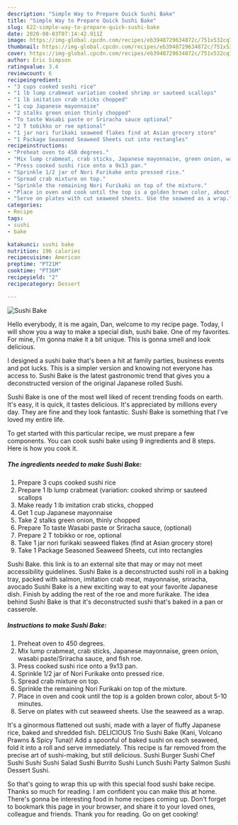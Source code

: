 ```yaml
---
description: "Simple Way to Prepare Quick Sushi Bake"
title: "Simple Way to Prepare Quick Sushi Bake"
slug: 622-simple-way-to-prepare-quick-sushi-bake
date: 2020-08-03T07:14:42.911Z
image: https://img-global.cpcdn.com/recipes/eb3948729634872c/751x532cq70/sushi-bake-recipe-main-photo.jpg
thumbnail: https://img-global.cpcdn.com/recipes/eb3948729634872c/751x532cq70/sushi-bake-recipe-main-photo.jpg
cover: https://img-global.cpcdn.com/recipes/eb3948729634872c/751x532cq70/sushi-bake-recipe-main-photo.jpg
author: Eric Simpson
ratingvalue: 3.4
reviewcount: 6
recipeingredient:
- "3 cups cooked sushi rice"
- "1 lb lump crabmeat variation cooked shrimp or sauteed scallops"
- "1 lb imitation crab sticks chopped"
- "1 cup Japanese mayonnaise"
- "2 stalks green onion thinly chopped"
- "To taste Wasabi paste or Sriracha sauce optional"
- "2 T tobikko or roe optional"
- "1 jar nori furikaki seaweed flakes find at Asian grocery store"
- "1 Package Seasoned Seaweed Sheets cut into rectangles"
recipeinstructions:
- "Preheat oven to 450 degrees."
- "Mix lump crabmeat, crab sticks, Japanese mayonnaise, green onion, wasabi paste/Sriracha sauce, and fish roe."
- "Press cooked sushi rice onto a 9x13 pan."
- "Sprinkle 1/2 jar of Nori Furikake onto pressed rice."
- "Spread crab mixture on top."
- "Sprinkle the remaining Nori Furikaki on top of the mixture."
- "Place in oven and cook until the top is a golden brown color, about 5-10 minutes."
- "Serve on plates with cut seaweed sheets. Use the seaweed as a wrap."
categories:
- Recipe
tags:
- sushi
- bake

katakunci: sushi bake 
nutrition: 196 calories
recipecuisine: American
preptime: "PT21M"
cooktime: "PT36M"
recipeyield: "2"
recipecategory: Dessert

---
```



![Sushi Bake](https://img-global.cpcdn.com/recipes/eb3948729634872c/751x532cq70/sushi-bake-recipe-main-photo.jpg)

Hello everybody, it is me again, Dan, welcome to my recipe page. Today, I will show you a way to make a special dish, sushi bake. One of my favorites. For mine, I'm gonna make it a bit unique. This is gonna smell and look delicious.

I designed a sushi bake that&#39;s been a hit at family parties, business events and pot lucks. This is a simpler version and knowing not everyone has access to. Sushi Bake is the latest gastronomic trend that gives you a deconstructed version of the original Japanese rolled Sushi.

Sushi Bake is one of the most well liked of recent trending foods on earth. It's easy, it is quick, it tastes delicious. It's appreciated by millions every day. They are fine and they look fantastic. Sushi Bake is something that I've loved my entire life.


To get started with this particular recipe, we must prepare a few components. You can cook sushi bake using 9 ingredients and 8 steps. Here is how you cook it.

<!--inarticleads1-->

##### The ingredients needed to make Sushi Bake:

1. Prepare 3 cups cooked sushi rice
1. Prepare 1 lb lump crabmeat (variation: cooked shrimp or sauteed scallops
1. Make ready 1 lb imitation crab sticks, chopped
1. Get 1 cup Japanese mayonnaise
1. Take 2 stalks green onion, thinly chopped
1. Prepare To taste Wasabi paste or Sriracha sauce, (optional)
1. Prepare 2 T tobikko or roe, optional
1. Take 1 jar nori furikaki seaweed flakes (find at Asian grocery store)
1. Take 1 Package Seasoned Seaweed Sheets, cut into rectangles


Sushi Bake. this link is to an external site that may or may not meet accessibility guidelines. Sushi Bake is a deconstructed sushi roll in a baking tray, packed with salmon, imitation crab meat, mayonnaise, sriracha, avocado Sushi Bake is a new exciting way to eat your favorite Japanese dish. Finish by adding the rest of the roe and more furikake. The idea behind Sushi Bake is that it&#39;s deconstructed sushi that&#39;s baked in a pan or casserole. 

<!--inarticleads2-->

##### Instructions to make Sushi Bake:

1. Preheat oven to 450 degrees.
1. Mix lump crabmeat, crab sticks, Japanese mayonnaise, green onion, wasabi paste/Sriracha sauce, and fish roe.
1. Press cooked sushi rice onto a 9x13 pan.
1. Sprinkle 1/2 jar of Nori Furikake onto pressed rice.
1. Spread crab mixture on top.
1. Sprinkle the remaining Nori Furikaki on top of the mixture.
1. Place in oven and cook until the top is a golden brown color, about 5-10 minutes.
1. Serve on plates with cut seaweed sheets. Use the seaweed as a wrap.


It&#39;s a ginormous flattened out sushi, made with a layer of fluffy Japanese rice, baked and shredded fish. DELICIOUS Trio Sushi Bake (Kani, Volcano Prawns &amp; Spicy Tuna)! Add a spoonful of baked sushi on each seaweed, fold it into a roll and serve immediately. This recipe is far removed from the precise art of sushi-making, but still delicious. Sushi Burger Sushi Chef Sushi Sushi Sushi Salad Sushi Burrito Sushi Lunch Sushi Party Salmon Sushi Dessert Sushi. 

So that's going to wrap this up with this special food sushi bake recipe. Thanks so much for reading. I am confident you can make this at home. There's gonna be interesting food in home recipes coming up. Don't forget to bookmark this page in your browser, and share it to your loved ones, colleague and friends. Thank you for reading. Go on get cooking!
